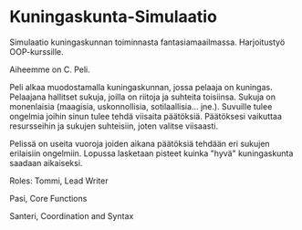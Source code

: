 # Kuningaskunta-Simulaatio
Simulaatio kuningaskunnan toiminnasta fantasiamaailmassa. Harjoitustyö OOP-kurssille.

Aiheemme on C. Peli.

Peli alkaa muodostamalla kuningaskunnan, jossa pelaaja on kuningas. Pelaajana hallitset sukuja, joilla on riitoja ja suhteita toisiinsa.
Sukuja on monenlaisia (maagisia, uskonnollisia, sotilaallisia... jne.). Suvuille tulee ongelmia joihin sinun tulee tehdä viisaita
päätöksiä. Päätöksesi vaikuttaa resursseihin ja sukujen suhteisiin, joten valitse viisaasti.

Pelissä on useita vuoroja joiden aikana päätöksiä tehdään eri sukujen erilaisiin ongelmiin. Lopussa lasketaan pisteet kuinka "hyvä"
kuningaskunta saadaan aikaiseksi.

Roles:
Tommi, Lead Writer

Pasi, Core Functions
            
Santeri, Coordination and Syntax
